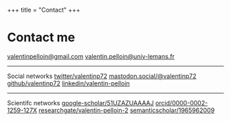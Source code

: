 +++
title = "Contact"
+++

# Contact me

<!-- http://www.katpatuka.org/pub/doc/anti-spam.html -->
<!-- https://uxwing.com/ -->
<!-- https://jpswalsh.github.io/academicons/ -->

<div class="contact">
	<a class='contact email'  href='&#109;&#97;&#105;&#108;&#116;&#111;&#58;%76%61%6C%65%6E%74%69%6E%70%65%6C%6C%6F%69%6E%40%67%6D%61%69%6C%2E%63%6F%6D'>valentin<!-- abc@def -->pelloin@gm<!-- @abc.com -->ail.com</a>
	<a class='contact email'  href='&#109;&#97;&#105;&#108;&#116;&#111;&#58;%76%61%6C%65%6E%74%69%6E%2E%70%65%6C%6C%6F%69%6E%40%75%6E%69%76%2D%6C%65%6D%61%6E%73%2E%66%72'>valentin.<!-- abc@def -->pelloin@univ<!-- @abc.com -->-lemans.fr</a>
	<hr class='contact-sep'/>
	Social networks
	<a class='contact twitter' href='https://twitter.com/valentinp72'>twitter/valentinp72</a>
	<a class='contact mastodon' href='https://mastodon.social/@valentinp72'>mastodon.social/@valentinp72</a>
	<a class='contact github'  href='https://github.com/valentinp72'>github/valentinp72</a>
	<a class='contact linkedin' href='https://www.linkedin.com/in/valentin-pelloin/'>linkedin/valentin-pelloin</a>
	<hr class='contact-sep'/>
	Scientifc networks
	<a class='contact google-scholar' href='https://scholar.google.com/citations?user=51UZAZUAAAAJ'>google-scholar/51UZAZUAAAAJ</a>
	<a class='contact orcid' href='https://orcid.org/0000-0002-1259-127X'>orcid/0000-0002-1259-127X</a>
	<a class='contact researchgate' href='https://www.researchgate.net/profile/Valentin-Pelloin-2'>researchgate/valentin-pelloin-2</a>
	<a class='contact semanticscholar' href='https://www.semanticscholar.org/author/1965962009'>semanticscholar/1965962009</a>
</div>
